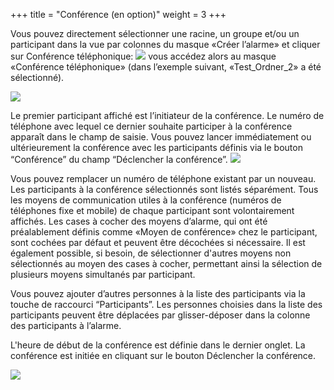 +++
title = "Conférence (en option)"
weight = 3
+++


Vous pouvez directement sélectionner une racine, un groupe et/ou un
participant dans la vue par colonnes du masque «Créer l’alarme» et
cliquer sur Conférence téléphonique:
![](/img/telefonkonferenz_fr.png)
vous accédez alors au masque «Conférence téléphonique» (dans l’exemple
suivant, «Test\_Ordner\_2» a été sélectionné).

![](/img/test_ordner_2_fr.png)

Le premier participant affiché est l’initiateur de la conférence. Le
numéro de téléphone avec lequel ce dernier souhaite participer à la
conférence apparaît dans le champ de saisie. Vous pouvez lancer
immédiatement ou ultérieurement la conférence avec les participants
définis via le bouton “Conférence” du champ “Déclencher la
conférence”. ![](/img/spezifisches_nummero_fr.png)

Vous pouvez remplacer un numéro de téléphone existant par un nouveau.
Les participants à la conférence sélectionnés sont listés séparément.
Tous les moyens de communication utiles à la conférence (numéros de
téléphones fixe et mobile) de chaque participant sont volontairement
affichés. Les cases à cocher des moyens d’alarme, qui ont été
préalablement définis comme «Moyen de conférence» chez le participant,
sont cochées par défaut et peuvent être décochées si nécessaire. Il est
également possible, si besoin, de sélectionner d'autres moyens non
sélectionnés au moyen des cases à cocher, permettant ainsi la sélection
de plusieurs moyens simultanés par participant.

Vous pouvez ajouter d’autres personnes à la liste des participants via
la touche de raccourci “Participants”. Les personnes choisies dans la
liste des participants peuvent être déplacées par glisser-déposer dans
la colonne des participants à l’alarme.

L'heure de début de la conférence est définie dans le dernier onglet. La
conférence est initiée en cliquant sur le bouton Déclencher la
conférence.

![](/img/konferenz_fr.82bf1fda2b5ac689a8a881cc309f291e.png)
